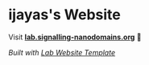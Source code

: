 
# ijayas's Website

Visit **[lab.signalling-nanodomains.org](https://lab.signalling-nanodomains.org)** 🚀

_Built with [Lab Website Template](https://greene-lab.gitbook.io/lab-website-template-docs)_

